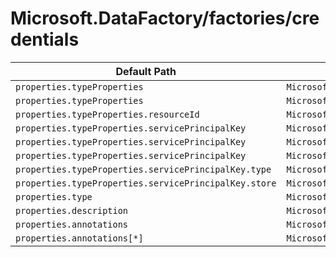 # Microsoft.DataFactory/factories/credentials

| Default Path | Alias |
|---|---|
| `properties.typeProperties` | `Microsoft.DataFactory/factories/credentials/ManagedIdentity.typeProperties` |
| `properties.typeProperties` | `Microsoft.DataFactory/factories/credentials/ServicePrincipal.typeProperties` |
| `properties.typeProperties.resourceId` | `Microsoft.DataFactory/factories/credentials/ManagedIdentity.typeProperties.resourceId` |
| `properties.typeProperties.servicePrincipalKey` | `Microsoft.DataFactory/factories/credentials/ServicePrincipal.typeProperties.servicePrincipalKey.AzureKeyVaultSecret` |
| `properties.typeProperties.servicePrincipalKey` | `Microsoft.DataFactory/factories/credentials/ServicePrincipal.typeProperties.servicePrincipalKey.SecureString` |
| `properties.typeProperties.servicePrincipalKey` | `Microsoft.DataFactory/factories/credentials/ServicePrincipal.typeProperties.servicePrincipalKey` |
| `properties.typeProperties.servicePrincipalKey.type` | `Microsoft.DataFactory/factories/credentials/ServicePrincipal.typeProperties.servicePrincipalKey.type` |
| `properties.typeProperties.servicePrincipalKey.store` | `Microsoft.DataFactory/factories/credentials/ServicePrincipal.typeProperties.servicePrincipalKey.store` |
| `properties.type` | `Microsoft.DataFactory/factories/credentials/type` |
| `properties.description` | `Microsoft.DataFactory/factories/credentials/description` |
| `properties.annotations` | `Microsoft.DataFactory/factories/credentials/annotations` |
| `properties.annotations[*]` | `Microsoft.DataFactory/factories/credentials/annotations[*]` |

